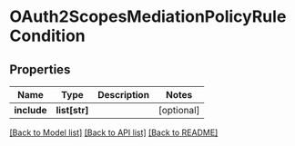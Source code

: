 # OAuth2ScopesMediationPolicyRuleCondition

## Properties
Name | Type | Description | Notes
------------ | ------------- | ------------- | -------------
**include** | **list[str]** |  | [optional] 

[[Back to Model list]](../README.md#documentation-for-models) [[Back to API list]](../README.md#documentation-for-api-endpoints) [[Back to README]](../README.md)

